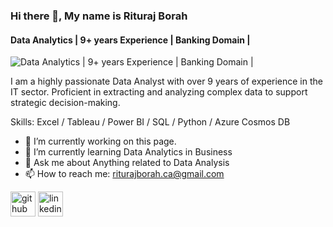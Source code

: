 ### Hi there 👋, My name is Rituraj Borah
#### Data Analytics | 9+ years Experience | Banking Domain |
![Data Analytics | 9+ years Experience | Banking Domain |](https://www.canva.com/design/DAF7sfYNdyw/-hl4eYYEVGYwcr7nBD9UEQ/edit?utm_content=DAF7sfYNdyw&utm_campaign=designshare&utm_medium=link2&utm_source=sharebutton)

I am a highly passionate Data Analyst with over 9 years of experience in the IT sector. Proficient in extracting and analyzing complex data to support strategic decision-making.

Skills: Excel / Tableau / Power BI / SQL / Python / Azure Cosmos DB

- 🔭 I’m currently working on this page. 
- 🌱 I’m currently learning Data Analytics in Business 
- 💬 Ask me about Anything related to Data Analysis 
- 📫 How to reach me: riturajborah.ca@gmail.com 


[<img src='https://cdn.jsdelivr.net/npm/simple-icons@3.0.1/icons/github.svg' alt='github' height='40'>](https://github.com/https://github.com/rituraj-borah)  [<img src='https://cdn.jsdelivr.net/npm/simple-icons@3.0.1/icons/linkedin.svg' alt='linkedin' height='40'>](https://www.linkedin.com/in/www.linkedin.com/in/rituraj-borah-junaak/)  


